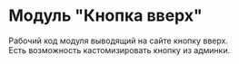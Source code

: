 # Модуль "Кнопка вверх"
Рабочий код модуля выводящий на сайте кнопку вверх.  
Есть возможность кастомизировать кнопку из админки.  
